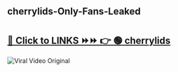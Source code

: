 
 ## cherrylids-Only-Fans-Leaked

# <h2><a href="https://clipsfans.com/cherrylids&ref=git">🔗 Click to LINKS ⏩⏩ 👉 🟢 cherrylids </a></h2>

<a href="https://clipsfans.com/cherrylids&ref=git" rel="nofollow" data-target="animated-image.originalLink"><img src="https://i.ibb.co.com/xMMVF88/686577567.gif" alt="Viral Video Original" style="max-width: 100%; display: inline-block;" data-target="animated-image.originalImage"></a>
